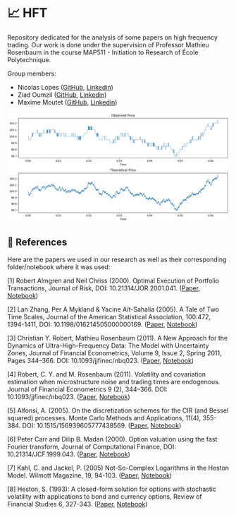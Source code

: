 # 📈 HFT

Repository dedicated for the analysis of some papers on high frequency trading. Our work is done under the supervision of Professor Mathieu Rosenbaum in the course MAP511 - Initiation to Research of École Polytechnique.

Group members:

- Nicolas Lopes ([GitHub](https://github.com/nicolassinott), [Linkedin](https://www.linkedin.com/in/nicolassinott/))
- Ziad Oumzil ([GitHub](https://github.com/ziadZZ), [Linkedin](https://www.linkedin.com/in/ziad-oumzil/))
- Maxime Moutet ([GitHub](https://github.com/MoutetMaxime), [Linkedin](https://www.linkedin.com/in/maximemoutet/))

<p align="center">
  <img src="images/observed_price.png" />
</p>

## 📜 References

Here are the papers we used in our research as well as their corresponding folder/notebook where it was used:

[1] Robert Almgren and Neil Chriss (2000). Optimal Execution of Portfolio Transactions, Journal of Risk, DOI: 10.21314/JOR.2001.041. ([Paper](https://www.smallake.kr/wp-content/uploads/2016/03/optliq.pdf), [Notebook](https://github.com/nicolassinott/HFT/blob/main/notebooks/Optimal_Execution/simulation.ipynb))

[2] Lan Zhang, Per A Mykland \& Yacine Aït-Sahalia (2005). A Tale of Two Time Scales, Journal of the American Statistical Association, 100:472, 1394-1411, DOI: 10.1198/016214505000000169. ([Paper](https://www.tandfonline.com/doi/abs/10.1198/016214505000000169), [Notebook](https://github.com/nicolassinott/HFT/blob/main/notebooks/Integrated_volatility/monte_carlo.ipynb))

[3] Christian Y. Robert, Mathieu Rosenbaum (2011). A New Approach for the Dynamics of Ultra-High-Frequency Data: The Model with Uncertainty Zones, Journal of Financial Econometrics, Volume 9, Issue 2, Spring 2011, Pages 344–366. DOI: 10.1093/jjfinec/nbq023. ([Paper](https://doi.org/10.1093/jjfinec/nbq023), [Notebook](https://github.com/nicolassinott/HFT/blob/main/notebooks/Uncertainty_zones/model.ipynb))

[4] Robert, C. Y. and M. Rosenbaum (2011). Volatility and covariation estimation when microstructure noise and trading times are endogenous. Journal of Financial Econometrics 9 (2), 344–366. DOI: 10.1093/jjfinec/nbq023. ([Paper](https://onlinelibrary.wiley.com/doi/10.1111/j.1467-9965.2010.00454.x), [Notebook](https://github.com/nicolassinott/HFT/blob/main/notebooks/Uncertainty_zones/model.ipynb))

[5] Alfonsi, A. (2005). On the discretization schemes for the CIR (and Bessel squared) processes. Monte Carlo Methods and Applications, 11(4), 355-384. DOI: 10.1515/156939605777438569. ([Paper](https://doi.org/10.1515/156939605777438569), [Notebook](https://github.com/nicolassinott/HFT/blob/main/notebooks/Heston_Model/simulation.ipynb))

[6] Peter Carr and Dilip B. Madan (2000). Option valuation using the fast Fourier transform, Journal of Computational Finance, DOI: 10.21314/JCF.1999.043. ([Paper](https://www.risk.net/journal-of-computational-finance/2160495/option-valuation-using-the-fast-fourier-transform), [Notebook](https://github.com/nicolassinott/HFT/blob/main/notebooks/fft/model.ipynb))

[7] Kahl, C. and Jackel, P. (2005) Not-So-Complex Logarithms in the Heston Model. Wilmott Magazine, 19, 94-103. ([Paper](https://wilmott.com/not-so-complex-logarithms-in-the-heston-model/), [Notebook](https://github.com/nicolassinott/HFT/blob/main/notebooks/fft/model.ipynb))

[8] Heston, S. (1993): A closed-form solution for options with stochastic volatility with applications to bond and currency options, Review of Financial Studies 6, 327-343. ([Paper](https://www.jstor.org/stable/2962057), [Notebook](https://github.com/nicolassinott/HFT/blob/main/notebooks/fft/model.ipynb))